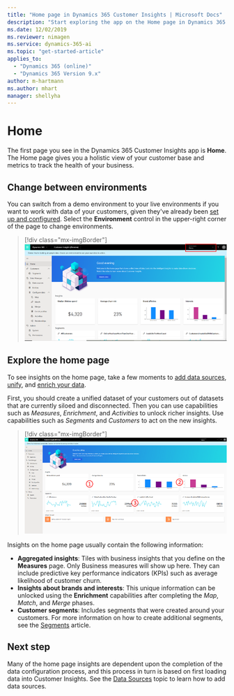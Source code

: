 ```yaml
---
title: "Home page in Dynamics 365 Customer Insights | Microsoft Docs"
description: "Start exploring the app on the Home page in Dynamics 365 Customer Insights."
ms.date: 12/02/2019
ms.reviewer: nimagen
ms.service: dynamics-365-ai
ms.topic: "get-started-article"
applies_to: 
  - "Dynamics 365 (online)"
  - "Dynamics 365 Version 9.x"
author: m-hartmann
ms.author: mhart
manager: shellyha
---
```


# Home

The first page you see in the Dynamics 365 Customer Insights app is **Home**. The Home page gives you a holistic view of your customer base and metrics to track the health of your business.

## Change between environments

You can switch from a demo environment to your live environments if you want to work with data of your customers, given they've already been [set up and configured](pm-data-sources.md). Select the **Environment** control in the upper-right corner of the page to change environments.

> [!div class="mx-imgBorder"] 
> ![Switch environment](media/home-page-environment-switcher.png "Switch environment")

## Explore the home page

To see insights on the home page, take a few moments to [add data sources](pm-data-sources.md), [unify](pm-configure-data.md), and [enrich your data](pm-enrichment.md).

First, you should create a unified dataset of your customers out of datasets that are currently siloed and disconnected. Then you can use capabilities such as *Measures*, *Enrichment*, and *Activities* to unlock richer insights. Use capabilities such as *Segments* and *Customers* to act on the new insights.

> [!div class="mx-imgBorder"] 
> ![Insights on Home page](media/home-page-insights.png "Insights on Home page")

Insights on the home page usually contain the following information:

- **Aggregated insights**: Tiles with business insights that you define on the **Measures** page. Only Business measures will show up here. They can include predictive key performance indicators (KPIs) such as average likelihood of customer churn.
- **Insights about brands and interests**: This unique information can be unlocked using the **Enrichment** capabilities after completing the *Map*, *Match*, and *Merge* phases.  
- **Customer segments**: Includes segments that were created around your customers. For more information on how to create additional segments, see the [Segments](pm-segments.md) article.

## Next step

Many of the home page insights are dependent upon the completion of the data configuration process, and this process in turn is based on first loading data into Customer Insights. See the [Data Sources](pm-data-sources.md) topic to learn how to add data sources.